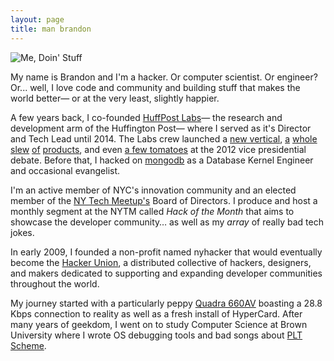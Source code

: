 ```yaml
---
layout: page
title: man brandon
---
```


![Me, Doin' Stuff](http://i.imgur.com/FCM7jqe.jpg)

My name is Brandon and I'm a hacker. Or computer scientist. Or engineer? Or... well, I love code and community and building stuff that makes the world better&mdash; or at the very least, slightly happier.

A few years back, I co-founded [HuffPost Labs](http://code.huffingtonpost.com)&mdash; the research and development arm of the Huffington Post&mdash; where I served as it's Director and Tech Lead until 2014. The Labs crew launched a [new vertical](http://huffpost.com/code), [a](http://blogcast.fm) [whole](http://techcrunch.com/2012/08/29/huffington-post-now-has-its-own-labs-site-for-online-news-experiments/) [slew](http://www.huffingtonpost.com/2014/03/31/pen-name-generator_n_5045267.html) [of](http://www.huffingtonpost.com/2014/03/28/us-citizenship-test-quiz_n_5045045.html) [products](http://www.huffingtonpost.com/2014/03/06/ash-wednesday-photos_n_4906188.html), and even [a few tomatoes](http://techpresident.com/news/22993/how-people-brooklyn-dual-screened-vice-presidential-debate) at the 2012 vice presidential debate. Before that, I hacked on [mongodb](http://www.mongodb.com/) as a Database Kernel Engineer and occasional evangelist.

I'm an active member of NYC's innovation community and an elected member of the [NY Tech Meetup's](http://nytm.org) Board of Directors. I produce and host a monthly segment at the NYTM called *Hack of the Month* that aims to showcase the developer community&hellip; as well as my *array* of really bad tech jokes.

In early 2009, I founded a non-profit named nyhacker that would eventually become the [Hacker Union](http://hackerunion.org/), a distributed collective of hackers, designers, and makers dedicated to supporting and expanding developer communities throughout the world.

My journey started with a particularly peppy [Quadra 660AV](http://www.myoldmac.net/webse-e-flash.htm) boasting a 28.8 Kbps connection to reality as well as a fresh install of HyperCard. After many years of geekdom, I went on to study Computer Science at Brown University where I wrote OS debugging tools and bad songs about <a href="http://cs.brown.edu/courses/cs173/2005/marker-hero.mp3">PLT Scheme</a>.
